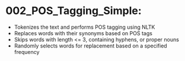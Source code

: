 # 002_POS_Tagging_Simple:
- Tokenizes the text and performs POS tagging using NLTK
- Replaces words with their synonyms based on POS tags
- Skips words with length <= 3, containing hyphens, or proper nouns
- Randomly selects words for replacement based on a specified frequency